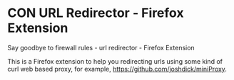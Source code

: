 # CON URL Redirector - Firefox Extension
Say goodbye to firewall rules - url redirector - Firefox Extension

This is a Firefox extension to help you redirecting urls using some kind of curl web based proxy, for example, https://github.com/joshdick/miniProxy.
